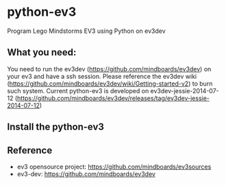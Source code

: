 python-ev3
==========

Program Lego Mindstorms EV3 using Python on ev3dev

## What you need:

You need to run the ev3dev (https://github.com/mindboards/ev3dev) on your ev3 and have a ssh session.
Please reference the ev3dev wiki (https://github.com/mindboards/ev3dev/wiki/Getting-started-v2) to burn such system.
Current python-ev3 is developed on ev3dev-jessie-2014-07-12 (https://github.com/mindboards/ev3dev/releases/tag/ev3dev-jessie-2014-07-12)

## Install the python-ev3


        

## Reference
* ev3 opensource project: https://github.com/mindboards/ev3sources
* ev3-dev: https://github.com/mindboards/ev3dev

